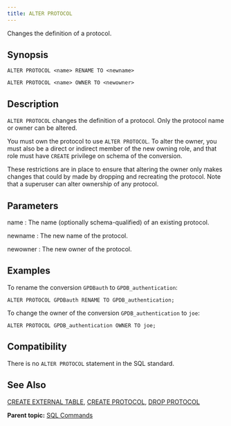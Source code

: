```yaml
---
title: ALTER PROTOCOL 
---
```


Changes the definition of a protocol.

## <a id="section2"></a>Synopsis 

``` {#sql_command_synopsis}
ALTER PROTOCOL <name> RENAME TO <newname>

ALTER PROTOCOL <name> OWNER TO <newowner>
```

## <a id="section3"></a>Description 

`ALTER PROTOCOL` changes the definition of a protocol. Only the protocol name or owner can be altered.

You must own the protocol to use `ALTER PROTOCOL`. To alter the owner, you must also be a direct or indirect member of the new owning role, and that role must have `CREATE` privilege on schema of the conversion.

These restrictions are in place to ensure that altering the owner only makes changes that could by made by dropping and recreating the protocol. Note that a superuser can alter ownership of any protocol.

## <a id="section4"></a>Parameters 

name
:   The name \(optionally schema-qualified\) of an existing protocol.

newname
:   The new name of the protocol.

newowner
:   The new owner of the protocol.

## <a id="section5"></a>Examples 

To rename the conversion `GPDBauth` to `GPDB_authentication`:

```
ALTER PROTOCOL GPDBauth RENAME TO GPDB_authentication;
```

To change the owner of the conversion `GPDB_authentication` to `joe`:

```
ALTER PROTOCOL GPDB_authentication OWNER TO joe;
```

## <a id="section6"></a>Compatibility 

There is no `ALTER PROTOCOL` statement in the SQL standard.

## <a id="seealso"></a>See Also 

[CREATE EXTERNAL TABLE](CREATE_EXTERNAL_TABLE.html), [CREATE PROTOCOL](CREATE_PROTOCOL.html), [DROP PROTOCOL](DROP_PROTOCOL.html)

**Parent topic:** [SQL Commands](../sql_commands/sql_ref.html)

